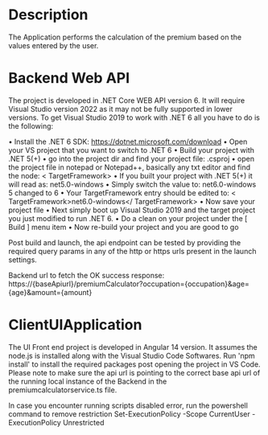 # Description
The Application performs the calculation of the premium based on the values entered by the user. 

# Backend Web API 
The project is developed in .NET Core WEB API version 6. It will require Visual Studio version 2022 as it may not be fully supported in lower versions. To get Visual Studio 2019 to work with .NET 6 all you have to do is the following:

•	Install the .NET 6 SDK: https://dotnet.microsoft.com/download
•	Open your VS project that you want to switch to .NET 6
•	Build your project with .NET 5(+)
•	go into the project dir and find your project file: .csproj
•	open the project file in notepad or Notepad++, basically any txt editor and find the node: < TargetFramework>
•	If you built your project with .NET 5(+) it will read as: <TargetFramework>net5.0-windows</TargetFramework>
•	Simply switch the value to: net6.0-windows 5 changed to 6
•	Your TargetFramework entry should be edited to: < TargetFramework>net6.0-windows</ TargetFramework>
•	Now save your project file
•	Next simply boot up Visual Studio 2019 and the target project you just modified to run .NET 6.
•	Do a clean on your project under the [ Build ] menu item
•	Now re-build your project and you are good to go


Post build and launch, the api endpoint can be tested by providing the required query params in any of the http or https urls present in the launch settings.

Backend url to fetch the OK success response: https://{baseApiurl}/premiumCalculator?occupation={occupation}&age={age}&amount={amount} 

# ClientUIApplication 
The UI Front end project is developed in Angular 14 version. It assumes the node.js is installed along with the Visual Studio Code Softwares. Run 'npm install' to install the required packages post opening the project in VS Code.
Please note to make sure the api url is pointing to the correct base api url of the running local instance of the Backend in the premiumcalculatorservice.ts file.

In case you encounter running scripts disabled error, run the powershell command to remove restriction
Set-ExecutionPolicy -Scope CurrentUser -ExecutionPolicy Unrestricted
